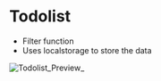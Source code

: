 # Todolist

* Filter function
* Uses localstorage to store the data


![Todolist_Preview_](https://user-images.githubusercontent.com/71517515/135742375-916bf4ff-35c7-4c0c-9797-6d0f588051d3.PNG)

